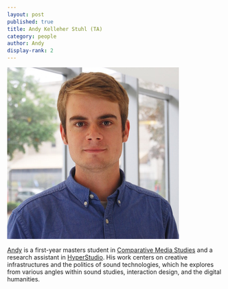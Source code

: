 ```yaml
---
layout: post
published: true
title: Andy Kelleher Stuhl (TA)
category: people
author: Andy
display-rank: 2
---
```


![](/assets/andy.jpg)

[Andy](http://akstuhl.github.io) is a first-year masters student in [Comparative Media Studies](http://cmsw.mit.edu) and a research assistant in [HyperStudio](http://hyperstudio.mit.edu). His work centers on creative infrastructures and the politics of sound technologies, which he explores from various angles within sound studies, interaction design, and the digital humanities.
